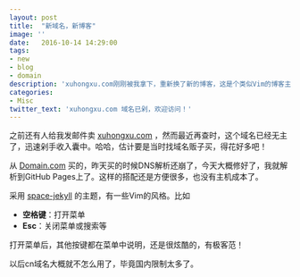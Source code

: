 ```yaml
---
layout: post
title:  "新域名，新博客"
image: ''
date:   2016-10-14 14:29:00
tags:
- new
- blog
- domain
description: 'xuhongxu.com刚刚被我拿下，重新换了新的博客，这是个类似Vim的博客主题，以后就用它了！'
categories:
- Misc
twitter_text: 'xuhongxu.com 域名已剁，欢迎访问！'
---
```


之前还有人给我发邮件卖 [xuhongxu.com](http://xuhongxu.com) ，然而最近再查时，这个域名已经无主了，迅速剁手收入囊中。哈哈，估计要是当时找域名贩子买，得花好多吧！

从 [Domain.com](http://www.domain.com) 买的，昨天买的时候DNS解析还崩了，今天大概修好了，我就解析到GitHub Pages上了。这样的搭配还是方便很多，也没有主机成本了。

采用 [space-jekyll](https://github.com/victorvoid/space-jekyll-template) 的主题，有一些Vim的风格。比如

- **空格键**：打开菜单
- **Esc**：关闭菜单或搜索等

打开菜单后，其他按键都在菜单中说明，还是很炫酷的，有极客范！

以后cn域名大概就不怎么用了，毕竟国内限制太多了。
